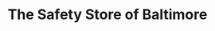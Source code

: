 ---
title: "The Safety Store of Baltimore"
url: /parkville/the-safety-store-of-baltimore/
shop: clothes
---